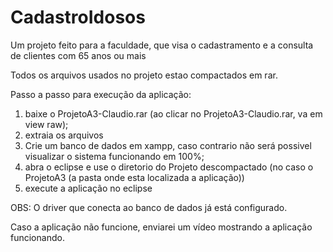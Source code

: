 # CadastroIdosos
Um projeto feito para a faculdade, que visa o cadastramento e a consulta de clientes com 65 anos ou mais

Todos os arquivos usados no projeto estao compactados em rar.

Passo a passo para execução da aplicação:

1. baixe o ProjetoA3-Claudio.rar (ao clicar no ProjetoA3-Claudio.rar, va em view raw);
2. extraia os arquivos
3. Crie um banco de dados em xampp, caso contrario não será possivel visualizar o sistema funcionando em 100%;
4. abra o eclipse e use o diretorio do Projeto descompactado (no caso o ProjetoA3 (a pasta onde esta localizada a aplicação))
5. execute a aplicação no eclipse


OBS: O driver que conecta ao banco de dados já está configurado.

Caso a aplicação não funcione, enviarei um vídeo mostrando a aplicação funcionando.
